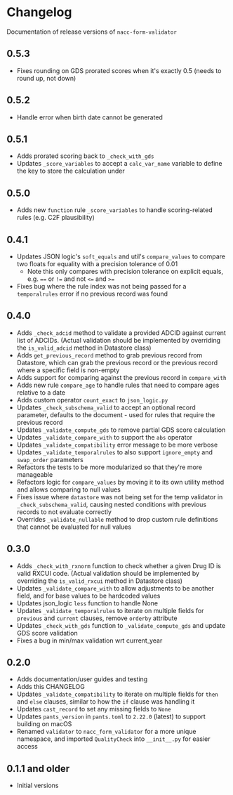 # Changelog

Documentation of release versions of `nacc-form-validator`

## 0.5.3

* Fixes rounding on GDS prorated scores when it's exactly 0.5 (needs to round up, not down)

## 0.5.2

* Handle error when birth date cannot be generated

## 0.5.1

* Adds prorated scoring back to `_check_with_gds` 
* Updates `_score_variables` to accept a `calc_var_name` variable to define the key to store the calculation under

## 0.5.0

* Adds new `function` rule `_score_variables` to handle scoring-related rules (e.g. C2F plausibility)

## 0.4.1

* Updates JSON logic's `soft_equals` and util's `compare_values` to compare two floats for equality with a precision tolerance of 0.01
	* Note this only compares with precision tolerance on explicit equals, e.g. `==` or `!=` and not `<=` and `>=`
* Fixes bug where the rule index was not being passed for a `temporalrules` error if no previous record was found

## 0.4.0

* Adds `_check_adcid` method to validate a provided ADCID against current list of ADCIDs. (Actual validation should be implemented by overriding the `is_valid_adcid` method in Datastore class)
* Adds `get_previous_record` method to grab previous record from Datastore, which can grab the previous record or the previous record where a specific field is non-empty
* Adds support for comparing against the previous record in `compare_with`
* Adds new rule `compare_age` to handle rules that need to compare ages relative to a date
* Adds custom operator `count_exact` to `json_logic.py`
* Updates `_check_subschema_valid` to accept an optional record parameter, defaults to the document - used for rules that require the previous record
* Updates `_validate_compute_gds` to remove partial GDS score calculation
* Updates `_validate_compare_with` to support the `abs` operator
* Updates `_validate_compatibility` error message to be more verbose
* Updates `_validate_temporalrules` to also support `ignore_empty` and `swap_order` parameters
* Refactors the tests to be more modularized so that they're more manageable
* Refactors logic for `compare_values` by moving it to its own utility method and allows comparing to null values
* Fixes issue where `datastore` was not being set for the temp validator in `_check_subschema_valid`, causing nested conditions with previous records to not evaluate correctly
* Overrides `_validate_nullable` method to drop custom rule definitions that cannot be evaluated for null values

## 0.3.0

* Adds `_check_with_rxnorm` function to check whether a given Drug ID is valid RXCUI code. (Actual validation should be implemented by overriding the `is_valid_rxcui` method in Datastore class)
* Updates `_validate_compare_with` to allow adjustments to be another field, and for base values to be hardcoded values
* Updates json_logic `less` function to handle None
* Updates `_validate_temporalrules` to iterate on multiple fields for `previous` and `current` clauses, remove `orderby` attribute
* Updates `_check_with_gds` function to `_validate_compute_gds` and update GDS score validation
* Fixes a bug in min/max validation wrt current_year

## 0.2.0

* Adds documentation/user guides and testing
* Adds this CHANGELOG
* Updates `_validate_compatibility` to iterate on multiple fields for `then` and `else` clauses, similar to how the `if` clause was handling it
* Updates `cast_record` to set any missing fields to `None`
* Updates `pants_version` in `pants.toml` to `2.22.0` (latest) to support building on macOS
* Renamed `validator` to `nacc_form_validator` for a more unique namespace, and imported `QualityCheck` into `__init__.py` for easier access

## 0.1.1 and older

* Initial versions
